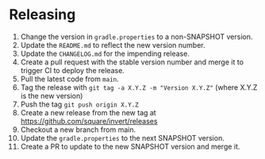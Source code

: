 Releasing
=========

1. Change the version in `gradle.properties` to a non-SNAPSHOT version.
2. Update the `README.md` to reflect the new version number.
3. Update the `CHANGELOG.md` for the impending release.
4. Create a pull request with the stable version number and merge it to trigger CI to deploy the release.
5. Pull the latest code from `main`.
6. Tag the release with `git tag -a X.Y.Z -m "Version X.Y.Z"` (where X.Y.Z is the new version)
7. Push the tag `git push origin X.Y.Z`
8. Create a new release from the new tag at https://github.com/square/invert/releases
9. Checkout a new branch from main.
10. Update the `gradle.properties` to the next SNAPSHOT version.
11. Create a PR to update to the new SNAPSHOT version and merge it.